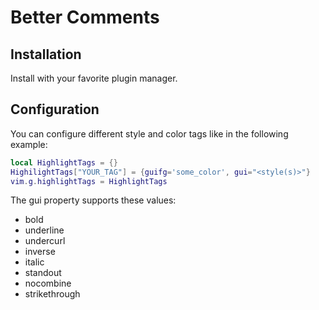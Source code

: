 # Better Comments

## Installation
Install with your favorite plugin manager.

## Configuration
You can configure different style and color tags like in the following example:
```lua
local HighlightTags = {}
HighilightTags["YOUR_TAG"] = {guifg='some_color', gui="<style(s)>"}
vim.g.highlightTags = HighlightTags
```
The gui property supports these values:
* bold
* underline
* undercurl
* inverse
* italic
* standout
* nocombine
* strikethrough
